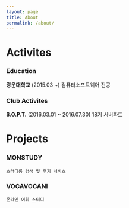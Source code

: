 ```yaml
---
layout: page
title: About
permalink: /about/
---
```


# Activites

### Education

**광운대학교** (2015.03 ~)
컴퓨터소프트웨어 전공

### Club Activites

**S.O.P.T.** (2016.03.01 ~ 2016.07.30)
18기 서버파트

<div class='divider'></div>

# Projects

### MONSTUDY

    스터디룸 검색 및 후기 서비스

### VOCAVOCANI

    온라인 어휘 스터디
